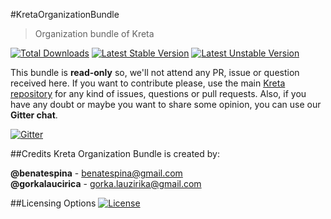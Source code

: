 #KretaOrganizationBundle
> Organization bundle of Kreta

[![Total Downloads](https://poser.pugx.org/kreta/organization-bundle/downloads)](https://packagist.org/packages/kreta/organization-bundle)
[![Latest Stable Version](https://poser.pugx.org/kreta/organization-bundle/v/stable.svg)](https://packagist.org/packages/kreta/organization-bundle)
[![Latest Unstable Version](https://poser.pugx.org/kreta/organization-bundle/v/unstable.svg)](https://packagist.org/packages/kreta/organization-bundle)

This bundle is **read-only** so, we'll not attend any PR, issue or question received here. If you want to contribute please,
use the main [Kreta repository][1] for any kind of issues, questions or pull requests. Also, if you have any doubt or
maybe you want to share some opinion, you can use our **Gitter chat**.

[![Gitter](https://badges.gitter.im/Join%20Chat.svg)](https://gitter.im/kreta/kreta?utm_source=badge&utm_medium=badge&utm_campaign=pr-badge&utm_content=badge)

##Credits
Kreta Organization Bundle is created by:
>
**@benatespina** - [benatespina@gmail.com](mailto:benatespina@gmail.com)<br>
**@gorkalaucirica** - [gorka.lauzirika@gmail.com](mailto:gorka.lauzirika@gmail.com)

##Licensing Options
[![License](https://poser.pugx.org/kreta/organization-bundle/license.svg)](https://github.com/kreta/OrganizationBundle/blob/master/LICENSE)

[1]: https://github.com/kreta/kreta
